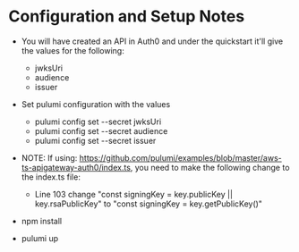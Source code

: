 # Configuration and Setup Notes
- You will have created an API in Auth0 and under the quickstart it'll give the values for the following:
    - jwksUri
    - audience
    - issuer
- Set pulumi configuration with the values
    - pulumi config set --secret jwksUri <jwksURI>
    - pulumi config set --secret audience <audience>
    - pulumi config set --secret issuer <issuer>
- NOTE: If using: https://github.com/pulumi/examples/blob/master/aws-ts-apigateway-auth0/index.ts, you need to make the following change to the index.ts file:
    - Line 103 change "const signingKey = key.publicKey || key.rsaPublicKey" to "const signingKey = key.getPublicKey()"

- npm install

- pulumi up
